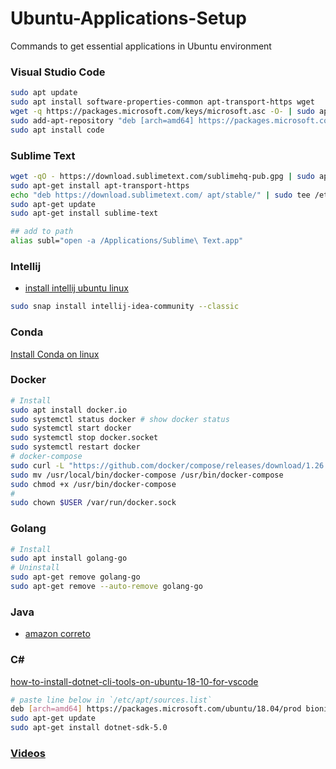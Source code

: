 # Ubuntu-Applications-Setup
Commands to get essential applications in Ubuntu environment
### Visual Studio Code
```sh
sudo apt update
sudo apt install software-properties-common apt-transport-https wget
wget -q https://packages.microsoft.com/keys/microsoft.asc -O- | sudo apt-key add -
sudo add-apt-repository "deb [arch=amd64] https://packages.microsoft.com/repos/vscode stable main"
sudo apt install code
```
### Sublime Text
```sh
wget -qO - https://download.sublimetext.com/sublimehq-pub.gpg | sudo apt-key add -
sudo apt-get install apt-transport-https
echo "deb https://download.sublimetext.com/ apt/stable/" | sudo tee /etc/apt/sources.list.d/sublime-text.list
sudo apt-get update
sudo apt-get install sublime-text

## add to path
alias subl="open -a /Applications/Sublime\ Text.app"
```
### Intellij
* [install intellij ubuntu linux](https://itsfoss.com/install-intellij-ubuntu-linux/)
```sh
sudo snap install intellij-idea-community --classic
```
### Conda
[Install Conda on linux](https://docs.conda.io/projects/conda/en/latest/user-guide/install/linux.html)
### Docker
```sh
# Install
sudo apt install docker.io
sudo systemctl status docker # show docker status
sudo systemctl start docker
sudo systemctl stop docker.socket
sudo systemctl restart docker
# docker-compose 
sudo curl -L "https://github.com/docker/compose/releases/download/1.26.0/docker-compose-$(uname -s)-$(uname -m)"  -o /usr/local/bin/docker-compose
sudo mv /usr/local/bin/docker-compose /usr/bin/docker-compose
sudo chmod +x /usr/bin/docker-compose
#
sudo chown $USER /var/run/docker.sock
```
### Golang
```sh
# Install
sudo apt install golang-go 
# Uninstall
sudo apt-get remove golang-go
sudo apt-get remove --auto-remove golang-go
```
### Java
* [amazon correto](https://aws.amazon.com/corretto/)
### C#
[how-to-install-dotnet-cli-tools-on-ubuntu-18-10-for-vscode](https://stackoverflow.com/questions/52988294/how-to-install-dotnet-cli-tools-on-ubuntu-18-10-for-vscode)
```sh
# paste line below in `/etc/apt/sources.list`
deb [arch=amd64] https://packages.microsoft.com/ubuntu/18.04/prod bionic main
sudo apt-get update
sudo apt-get install dotnet-sdk-5.0
```
### [Videos](https://linuxhint.com/install_multimedia_codecs_ubuntu/)
